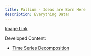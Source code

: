```yaml
---
title: Pallium - Ideas are Born Here
description: Everything Data!
---
```


[Image Link](https://images.unsplash.com/photo-1543286386-713bdd548da4?ixlib=rb-1.2.1&ixid=MnwxMjA3fDB8MHxwaG90by1wYWdlfHx8fGVufDB8fHx8&auto=format&fit=crop&w=1470&q=80)

Developed Content:

- [Time Series Decomposition](/Timeseries/index.md)




